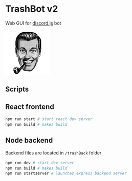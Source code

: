 # TrashBot v2

Web GUI for [discord.js](https://discord.js.org/) bot

![logo](./public/img/logo.jpg)

## Scripts

## React frontend

```sh
npm run start # start react dev server
npm run build # makes build
```

## Node backend

Backend files are located in `/trashBack` folder

```sh
npm run dev # start dev server
npm run build # makes build 
npm run startserver # launches express backend server
```